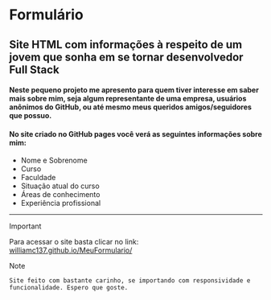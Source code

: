 # Formulário
## Site HTML com informações à respeito de um jovem que sonha em se tornar desenvolvedor Full Stack

#### Neste pequeno projeto me apresento para quem tiver interesse em saber mais sobre mim, seja algum representante de uma empresa, usuários anônimos do GitHub, ou até mesmo meus queridos amigos/seguidores que possuo.
#### No site criado no GitHub pages você verá as seguintes informações sobre mim:
* Nome e Sobrenome
* Curso
* Faculdade
* Situação atual do curso
* Áreas de conhecimento
* Experiência profissional
------------
> [!important]
> Para acessar o site basta clicar no link: [williamc137.github.io/MeuFormulario/](http://williamc137.github.io/MeuFormulario/)

> [!NOTE]
> `Site feito com bastante carinho, se importando com responsividade e funcionalidade. Espero que goste.` 
